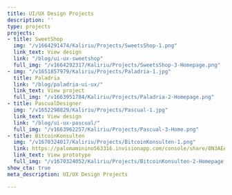 ```yaml
---
title: UI/UX Design Projects
description: ''
type: projects
projects:
- title: SweetShop
  img: "/v1664291474/Kaliriu/Projects/SweetsShop-1.png"
  link_text: View design
  link: "/blog/ui-ux-sweetshop"
  full_img: "/v1664292317/Kaliriu/Projects/SweetsShop-3-Homepage.png"
- img: "/v1651857979/Kaliriu/Projects/Paladria-1.jpg"
  title: Paladria
  link: "/blog/paladria-ui-ux/"
  link_text: View project
  full_img: "/v1663951784/Kaliriu/Projects/Paladria-2-Homepage.png"
- title: PascualDesigner
  img: "/v1652298829/Kaliriu/Projects/Pascual-1.jpg"
  link_text: View design
  link: "/blog/ui-ux-pascual/"
  full_img: "/v1663962257/Kaliriu/Projects/Pascual-3-Home.png"
- title: BitcoinKonsulten
  img: "/v1670324017/Kaliriu/Projects/BitcoinKonsulten-1.png"
  link: https://palomaminino563316.invisionapp.com/console/share/8N3AEANTHT/864592816
  link_text: View prototype
  full_img: "/v1670324052/Kaliriu/Projects/BitcoinKonsulten-2-Homepage.png"
show_cta: true
meta_description: UI/UX Design Projects

---
```

